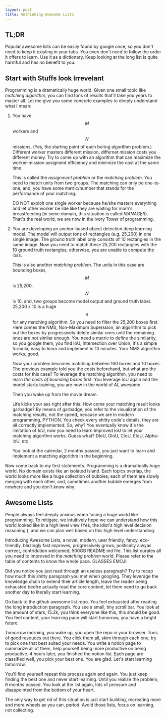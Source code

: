 ```yaml
---
layout: post
title: Rethinking Awesome Lists
---
```


TL;DR
-----
Popular awesome lists can be easily found by google once, so you don't need to
keep it existing in your tabs. You even don't need to follow the order it
offers to learn. Use it as a dictionary. Keep looking at the long list is quite
harmful and has no benefit to you.


Start with Stuffs look Irrevelant
---------------------------------

Programming is a dramatically huge world. Given one small topic like *matching
algorithm*, you can find tons of results that'll take you years to master all.
Let me give you some concrete examples to deeply understand what I mean:

1. You have $$M$$ workers and $$N$$ missions. (Yes, the starting point of each
boring algorithm problem.) Different worker masters different mission,
differnet mission costs you different money. Try to come up with an algorithm
that can maximize the worker-mission assigment efficiency and minimize the cost
at the same time.

    This is called the *assignment problem* or the *matching problem*. You need
    to match units from two groups. The matching can only be one-to-one, and,
    you have some metric/number that stands for the performance of your
    matching.

    DO NOT exploit one single worker because he/she masters everything and let
    other worker be ilde like they are waiting for mom's breastfeeding (in some
    domain, this situation is called *MANAGER*). That's the real world, we are
    now in the Ivory Tower of programming.

2. You are developing an anchor-based object detection deep learning model. The
model will output tons of rectangles (e.g. 25,200) in one single image. The
ground truth label only consists of 10 rectangles in the same image. Now you
need to match these 25,200 rectangles with the 10 ground truth rectangles,
otherwise, you are unable to compute the loss.

    This is also another *matching problem*. The units in this case are
    bounding boxes, $$M$$ is 25,200, $$N$$ is 10, and, two groups become model
    output and ground truth label. 25,200 x 10 is a huge $$n$$ for any matching
    algorithm. So you need to filter the 25,200 boxes first. Here comes the
    NMS, Non-Maximum Superssion, an algorithm to pick out the boxes by
    progressively delete similar ones until the remaining ones are not similar
    enough. You need a metric to define the similarity, so you google them, you
    find IoU, Intersection over Union, it's a simple formula, easy to learn and
    implement in 10 minutes. Your NMS algorithm works, good.

    Now your problem becomes matching between 100 boxes and 10 boxes. The
    previous example told you the costs beforehand, but what are the costs for
    this case? To leverage the matching algorithm, you need to learn *the costs
    of bounding boxes* first. You leverage IoU again and the model starts
    training, you are now in the world of AI, awesome.

    Then you wake up from the movie dream.

    Life kicks your ass right after this. How come your matching result looks
    garbadge? By means of garbadge, you refer to the visualization of the
    matching results, not the speed, because we are in modern programming,
    PYTHON. You check every shitty code's details, they are all correctly
    implemented. So, why? You eventually know it's the limitation of IoU, now
    you need to learn improved IoU to let your matching algorithm works. Guess
    what? DIoU, GIoU, CIoU, EIoU, Alpha-IoU, etc.

    You look at the calendar, 2 months passed, you just want to learn and
    implement a matching algorithm in the beginning.


Now come back to my first statements. Programming is a dramatically huge world.
No domain exists like an isolated island. Each topics overlap, the world looks
more like a huge collection of bubbles, each of them are slowly merging with each
other, and, sometimes another bubble emerges from nowhere and you don't know
why.

Awesome Lists
-------------

People always feel deeply anxious when facing a huge world like programming. To
mitigate, we intuitively hope we can understand how this world looked like in a
high level view (Yes, the idiot's high level decision reasoning.), and we can
plan well based on this high level understanding.

Introducing Awesome Lists, a novel, modern, user friendly, fancy, eco-friendly,
blazingly fast improves, progressively grows, politically alwyas correct,
contridution welcomed, 500GB README.md file. This list curates all you need to
improved in the *matching problem* world. Please refer to the table of contents
to know the whole pace. GLASSES EMOJI

Did you notice you just read through an useless paragraph? Try to recap how
much this shitty paragraph you met when googling. They leverage the knowledge
chain to extend their article length, leave the reader being exhausted beofre
actually read the core content, let them need to go back another day to
literally start learning.

Go back to the github awesome list repo. You feel exhausted after reading the
long introduction paragraph. You see a small, tiny scroll bar. You look at the
amount of stars, 15.2k, you think everyone like this, this should be good. You
feel content, your learning pace will start tomorrow, you have a bright future.

Tomorrow morning, you wake up, you open the repo in your browser. Tons of good
resouces out there. You click them all, skim through each one, try to pick one
that best suited your needs. You write a notion page to summarize all of them,
help yourself being more productive on being productive. 4 hours later,
you finished the notion list. Each page are classified well, you pick your best
one. You are glad. Let's start learning tomorrow.

You'll find yourself repeat this process again and again. You just keep finding
the best one and never start learning. Until you realize the problem, 6 months
passed. You look at the list again, lots of pressure and disappointed from the
bottom of your heart.

The only way to get rid of this situation is just start building, recreating
more and more wheels as you can, period. Avoid those lists, focus on learning,
not collecting.
